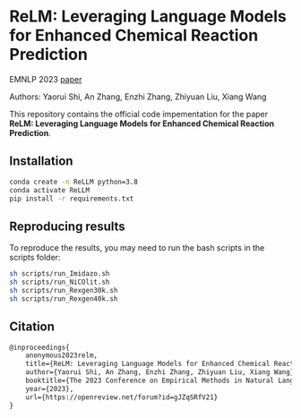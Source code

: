 # ReLM: Leveraging Language Models for Enhanced Chemical Reaction Prediction

EMNLP 2023 [paper](https://openreview.net/forum?id=gJZqSRfV21)

Authors: Yaorui Shi, An Zhang, Enzhi Zhang, Zhiyuan Liu, Xiang Wang

This repository contains the official code impementation for the paper **ReLM: Leveraging Language Models for Enhanced Chemical Reaction Prediction**.

## Installation

```bash
conda create -n ReLLM python=3.8
conda activate ReLLM
pip install -r requirements.txt
```

## Reproducing results

To reproduce the results, you may need to run the bash scripts in the scripts folder:
```bash
sh scripts/run_Imidazo.sh
sh scripts/run_NiCOlit.sh
sh scripts/run_Rexgen30k.sh
sh scripts/run_Rexgen40k.sh
```

## Citation
```latex
@inproceedings{
    anonymous2023relm,
    title={ReLM: Leveraging Language Models for Enhanced Chemical Reaction Prediction},
    author={Yaorui Shi, An Zhang, Enzhi Zhang, Zhiyuan Liu, Xiang Wang},
    booktitle={The 2023 Conference on Empirical Methods in Natural Language Processing},
    year={2023},
    url={https://openreview.net/forum?id=gJZqSRfV21}
}
```

